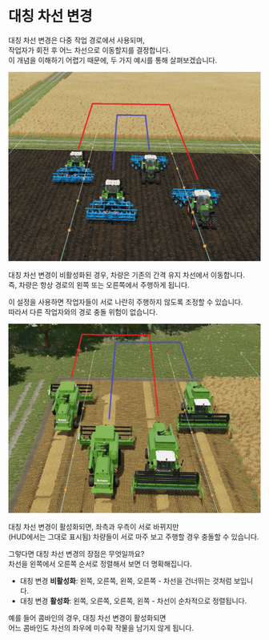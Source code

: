 # 대칭 차선 변경

  
대칭 차선 변경은 다중 작업 경로에서 사용되며,    
작업자가 회전 후 어느 차선으로 이동할지를 결정합니다.    
이 개념을 이해하기 어렵기 때문에, 두 가지 예시를 통해 살펴보겠습니다.  


![Image](../assets/images/regularchange_0_0_1020_765.png)

  
대칭 차선 변경이 비활성화된 경우, 차량은 기존의 간격 유지 차선에서 이동합니다.    
즉, 차량은 항상 경로의 왼쪽 또는 오른쪽에서 주행하게 됩니다.    
  
이 설정을 사용하면 작업자들이 서로 나란히 주행하지 않도록 조정할 수 있습니다.    
따라서 다른 작업자와의 경로 충돌 위험이 없습니다.  


![Image](../assets/images/symetricchange_0_0_1020_765.png)

  
대칭 차선 변경이 활성화되면, 좌측과 우측이 서로 바뀌지만    
(HUD에서는 그대로 표시됨) 차량들이 서로 마주 보고 주행할 경우 충돌할 수 있습니다.    
  
그렇다면 대칭 차선 변경의 장점은 무엇일까요?    
차선을 왼쪽에서 오른쪽 순서로 정렬해서 보면 더 명확해집니다.    
  
- 대칭 변경 **비활성화**: 왼쪽, 오른쪽, 왼쪽, 오른쪽 - 차선을 건너뛰는 것처럼 보입니다.    
- 대칭 변경 **활성화**: 왼쪽, 오른쪽, 오른쪽, 왼쪽 - 차선이 순차적으로 정렬됩니다.    
  
예를 들어 콤바인의 경우, 대칭 차선 변경이 활성화되면    
어느 콤바인도 차선의 좌우에 미수확 작물을 남기지 않게 됩니다.  


